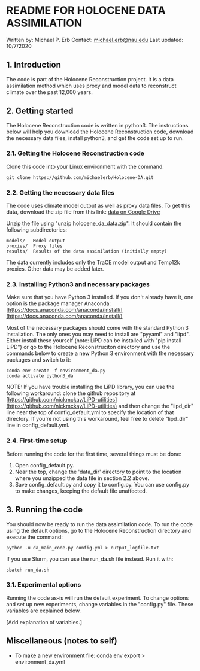# README FOR HOLOCENE DATA ASSIMILATION
Written by:   Michael P. Erb
Contact:      michael.erb@nau.edu
Last updated: 10/7/2020

## 1. Introduction

The code is part of the Holocene Reconstruction project.  It is a data assimilation method which uses proxy and model data to reconstruct climate over the past 12,000 years.

## 2. Getting started

The Holocene Reconstruction code is written in python3.  The instructions below will help you download the Holocene Reconstruction code, download the necessary data files, install python3, and get the code set up to run.

### 2.1. Getting the Holocene Reconstruction code

Clone this code into your Linux environment with the command:

    git clone https://github.com/michaelerb/Holocene-DA.git

### 2.2. Getting the necessary data files

The code uses climate model output as well as proxy data files.  To get this data, download the zip file from this link: [data on Google Drive](https://drive.google.com/file/d/1Iqfbpa4mhoIw_ccKYzfljkkTTz47HKzJ/view?usp=sharing)

Unzip the file using "unzip holocene_da_data.zip".  It should contain the following subdirectories:

    models/   Model output
    proxies/  Proxy files
    results/  Results of the data assimilation (initially empty)

The data currently includes only the TraCE model output and Temp12k proxies.  Other data may be added later.

### 2.3. Installing Python3 and necessary packages

Make sure that you have Python 3 installed.  If you don't already have it, one option is the package manager Anaconda: [https://docs.anaconda.com/anaconda/install/](https://docs.anaconda.com/anaconda/install/)

Most of the necessary packages should come with the standard Python 3 installation.  The only ones you may need to install are "pyyaml" and "lipd".  Either install these yourself (note: LiPD can be installed with "pip install LiPD") or go to the Holocene Reconstruciton directory and use the commands below to create a new Python 3 environment with the necessary packages and switch to it:

    conda env create -f environment_da.py
    conda activate python3_da

NOTE: If you have trouble installing the LiPD library, you can use the following workaround: clone the github repository at [https://github.com/nickmckay/LiPD-utilities](https://github.com/nickmckay/LiPD-utilities) and then change the "lipd_dir" line near the top of config_default.yml to specify the location of that directory.  If you're not using this workaround, feel free to delete "lipd_dir" line in config_default.yml.

### 2.4. First-time setup

Before running the code for the first time, several things must be done:
 1. Open config_default.py.
 2. Near the top, change the 'data_dir' directory to point to the location where you unzipped the data file in section 2.2 above.
 3. Save config_default.py and copy it to config.py.  You can use config.py to make changes, keeping the default file unaffected.

## 3. Running the code

You should now be ready to run the data assimilation code.  To run the code using the default options, go to the Holocene Reconstruction directory and execute the command:

    python -u da_main_code.py config.yml > output_logfile.txt

If you use Slurm, you can use the run_da.sh file instead.  Run it with:

    sbatch run_da.sh

### 3.1. Experimental options

Running the code as-is will run the default experiment.  To change options and set up new experiments, change variables in the "config.py" file.  These variables are explained below.

[Add explanation of variables.]

## Miscellaneous (notes to self)

 - To make a new environment file: conda env export > environment_da.yml
